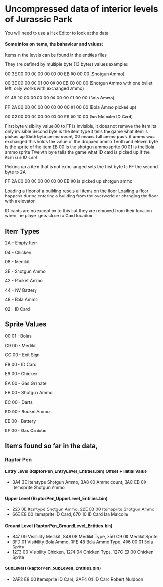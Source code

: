 # Uncompressed data of interior levels of Jurassic Park
You will need to use a Hex Editor to look at the data

#### Some infos on items, the bahaviour and values:

Items in the levels can be found in the entities files

They are defined by multiple byte (13 bytes) values
examples

00 3E 00 00 00 00 00 00 00 EB 00 00 00 (Shotgun Ammo)

00 3E 00 00 00 01 00 00 00 EB 00 00 00 (Shotgun Ammo with one bullet left, only works with exchanged ammo)

01 48 00 00 00 00 00 00 00 00 01 00 00 (Bola Ammo)

FF 2A 00 00 00 00 00 00 00 00 01 00 00 (Bola Ammo picked up)

00 02 00 00 00 00 00 00 00 E8 00 10 00 (Ian Malcolm ID Card)


First byte visibility value 80 to FF is invisible, it does not remove the item its only invisible 
Second byte is the item type it tells the game what item is picked up
Sixth byte ammo count, 00 means full ammo pack, if ammo was exchanged this holds the value of the dropped ammo
Tenth and eleven byte is the sprite of the item EB 00 is the shotgun ammo sprite 00 01 is the Bola ammo sprite
Twelvth byte tells the game what ID card is picked up if the item is a ID card

Picking up a item that is not exhchanged sets the first byte to FF the second byte to 2A

FF 2A 00 00 00 00 00 00 00 EB 00 is picked up shotgun ammo 

Loading a floor of a building resets all items on the floor
Loading a floor happens during entering a building from the overworld or changing the floor with a elevator

ID cards are no exception to this but they are removed from their location when the player gets close to Card location

## Item Types
2A - Empty Item

04 - Chicken

08 - Medikit

3E - Shotgun Ammo

42 - Rocket Ammo

44 - NV Battery

48 - Bola Ammo

02 - ID Card

## Sprite Values
00 01 - Bolas

C9 00 - Medikit

CC 00 - Exit Sign

E8 00 - ID Card

E9 00 - Chicken

EA 00 - Gas Granate

EB 00 - Shotgun Ammo

EC 00 - Darts

ED 00 - Rocket Ammo

EE 00 - Battery

EF 00 - Gas Canister


## Items found so far in the data, 

### Raptor Pen

#### Entry Level (RaptorPen_EntryLevel_Entities.bin) Offset + initial value
- 3A4 3E Itemtype Shotgun Ammo, 3A8 00 Ammo count, 3AC EB 00 Itemsprite Shotgun Ammo

#### Upper Level (RaptorPen_UpperLevel_Entities.bin)
- 226 3E Itemtype Shotgun Ammo, 22E EB 00 Itemsprite Shotgun Ammo
- 66E E8 00 Itemsprite ID Card, 670 10 ID Card Ian Malcolm

#### Ground Level (RaptorPen_GroundLevel_Entities.bin)
- 847 00 Visibility Medikit, 848 08 Medikit Type, 850 C9 00 Medikit Sprite
- 3FD 01 Visibility Bola Ammo, 3FE 48 Bola Ammo Type, 406 00 01 Bola Sprite
- 1273 00 Visibility Chicken, 1274 04 Chicken Type, 127C E9 00 Chicken Sprite

#### SubLevel1 (RaptorPen_SubLevel1_Entities.bin)
- 2AF2 E8 00 Itemsprite ID Card, 2AF4 04 ID Card Robert Muldoon
